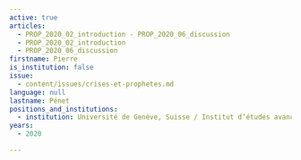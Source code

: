 ```yaml
---
active: true
articles:
  - PROP_2020_02_introduction - PROP_2020_06_discussion
  - PROP_2020_02_introduction
  - PROP_2020_06_discussion
firstname: Pierre
is_institution: false
issue:
  - content/issues/crises-et-prophetes.md
language: null
lastname: Pénet
positions_and_institutions:
  - institution: Université de Genève, Suisse / Institut d’études avancées de Paris, France
years:
  - 2020

---
```

